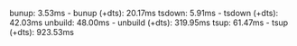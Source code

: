 bunup: 3.53ms - bunup (+dts): 20.17ms
tsdown: 5.91ms - tsdown (+dts): 42.03ms
unbuild: 48.00ms - unbuild (+dts): 319.95ms
tsup: 61.47ms - tsup (+dts): 923.53ms